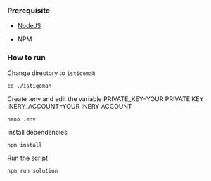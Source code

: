 ### Prerequisite

- [NodeJS](https://nodejs.org/en/)

- NPM



### How to run

Change directory to ```istiqomah```

```shell
cd ./istiqomah
```

Create .env and edit the variable
PRIVATE_KEY=YOUR PRIVATE KEY
INERY_ACCOUNT=YOUR INERY ACCOUNT

```shell
nano .env
```

Install dependencies

```shell
npm install
```

Run the script

```
npm run solution
```
